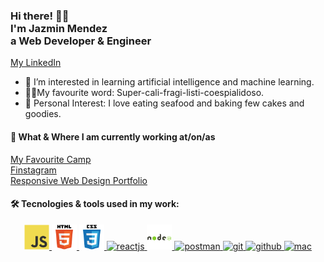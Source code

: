 <h3>Hi there! 👋😎 <br>I'm Jazmin Mendez<br>a Web Developer & Engineer</h3>

<a href="https://www.linkedin.com/in/jazminlmendez">My LinkedIn </a> 
- 👀 I’m interested in learning artificial intelligence and machine learning.
- ✍🏽My favourite word: Super-cali-fragi-listi-coespialidoso.
- 🦑 Personal Interest: I love eating seafood and baking few cakes and goodies.

<h4>💼 What & Where I am currently working at/on/as</h4>
<p>
<a href="https://stark-spire-19227.herokuapp.com/"> My Favourite Camp </a> <br>
<a href="https://dry-shelf-90306.herokuapp.com"> Finstagram </a> <br>
<a href="https://codepen.io/jazmin199"> Responsive Web Design Portfolio </a>
</p>

<h4> 🛠️ Tecnologies & tools used in my work:</h4>
<p align="center">
<a href="https://developer.mozilla.org/en-US/docs/Web/JavaScript" target="_blank"> <img src="https://raw.githubusercontent.com/devicons/devicon/master/icons/javascript/javascript-original.svg" alt="javascript" width="40" height="40"/> </a>
<a href="https://www.w3.org/html/" target="_blank"> <img src="https://raw.githubusercontent.com/devicons/devicon/master/icons/html5/html5-original-wordmark.svg" alt="html5" width="40" height="40"/> </a>
<a href="https://www.w3schools.com/css/" target="_blank"> <img src="https://raw.githubusercontent.com/devicons/devicon/master/icons/css3/css3-original-wordmark.svg" alt="css3" width="40" height="40"/> </a>
<a href="#" target="_blank"> <img src="https://www.vectorlogo.zone/logos/reactjs/reactjs-icon.svg" alt="reactjs" width="40" height="40"/> </a>
<a href="https://nodejs.org" target="_blank"> <img src="https://raw.githubusercontent.com/devicons/devicon/master/icons/nodejs/nodejs-original-wordmark.svg" alt="nodejs" width="40" height="40"/> </a>
<a href="https://www.postman.com/" target="_blank"> <img src="https://www.vectorlogo.zone/logos/getpostman/getpostman-icon.svg" alt="postman" width="40" height="40"/> </a>
<a href="https://git-scm.com/" target="_blank"> <img src="https://www.vectorlogo.zone/logos/git-scm/git-scm-icon.svg" alt="git" width="40" height="40"/> </a>
<a href="https://github.com/efrenmartinez" target="_blank"> <img src="https://www.vectorlogo.zone/logos/github/github-icon.svg" alt="github" width="40" height="40"/> </a>
<a href="#" target="_blank"> <img src="https://www.vectorlogo.zone/logos/apple/apple-icon.svg" alt="mac" width="40" height="40"/> </a>
</p>

<br>
<br>
